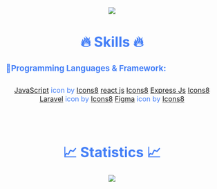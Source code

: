 
<div style=" font-size: medium; color: #447ff7" align=center>

<p  align="center">    
    <img src="https://user-images.githubusercontent.com/73097560/115834477-dbab4500-a447-11eb-908a-139a6edaec5c.gif">   
<br>

# 🔥 Skills 🔥

### 🔹Programming Languages & Framework:ㅤㅤㅤㅤㅤㅤㅤ
<p style="padding:10px;">
    <a target="_blank" href="https://icons8.com/icon/108784/javascript">JavaScript</a> icon by <a target="_blank" href="https://icons8.com">Icons8</a>
    <a href="https://icons8.com/icon/wPohyHO_qO1a/react">react js</a> <a target="_blank" href="https://icons8.com">Icons8</a>
    <a href="https://icons8.com/icon/kg46nzoJrmTR/express-js">Express Js</a> <a target="_blank" href="https://icons8.com">Icons8</a>
    <a target="_blank" href="https://icons8.com/icon/hUvxmdu7Rloj/laravel">Laravel</a> icon by <a target="_blank" href="https://icons8.com">Icons8</a>
    <a target="_blank" href="https://icons8.com/icon/zfHRZ6i1Wg0U/figma">Figma</a> icon by <a target="_blank" href="https://icons8.com">Icons8</a>
</p>

<p  align="center">          
<br>

# 📈 Statistics 📈

<p align="center">
  <a href="https://github.com/vipcodestudio">
    <img src="https://github-readme-stats.vercel.app/api?username=MiqbalF2021&show_icons=true&theme=github_dark&hide_border=true" />
    <!-- <img src="https://github-readme-streak-stats.herokuapp.com/?user=vipcodestudio&theme=github-dark-blue&hide_border=true" />
    <img src="https://activity-graph.herokuapp.com/graph?username=vipcodestudio&theme=react-dark" /> -->
</a>
</p>


<p  align="center">

</div>
